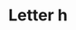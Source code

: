 ---
title: Letter h
tags: ["letter", "h", "alphabet", "initial", "text", "font", "symbol"]
icon: letter-h
svg: '<svg xmlns="http://www.w3.org/2000/svg" width="24" height="24" fill="none" viewBox="0 0 24 24" stroke-width="1.5" stroke-linecap="round" stroke-linejoin="round" stroke="currentColor"><path d="M9 7v5m0 0v5m0-5h6.25m0-5v5m0 0v5"/></svg>'
---